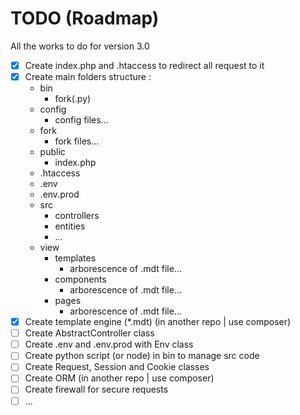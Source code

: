 # TODO (Roadmap)

All the works to do for version 3.0

- [x] Create index.php and .htaccess to redirect all request to it
- [x] Create main folders structure :
    - bin
        - fork(.py)
    - config
        - config files...
    - fork
        - fork files...
    - public
        - index.php
    - .htaccess
    - .env
    - .env.prod
    - src
        - controllers
        - entities
        - ...
    - view
        - templates
            - arborescence of .mdt file...
        - components
            - arborescence of .mdt file...
        - pages
            - arborescence of .mdt file...
- [x] Create template engine (\*.mdt) (in another repo | use composer)
- [ ] Create AbstractController class
- [ ] Create .env and .env.prod with Env class
- [ ] Create python script (or node) in bin to manage src code
- [ ] Create Request, Session and Cookie classes
- [ ] Create ORM (in another repo | use composer)
- [ ] Create firewall for secure requests
- [ ] ...
